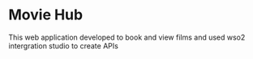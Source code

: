 # Movie Hub

This web application developed to book and view films and used wso2 intergration studio to create APIs
